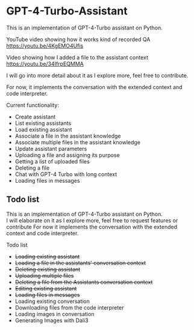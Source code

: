 # GPT-4-Turbo-Assistant 

This is an implementation of GPT-4-Turbo assistant on Python.

YouTube video showing how it works kind of recorded QA https://youtu.be/4KgEMO4Ufis

Video showing how I added a file to the assistant context https://youtu.be/34IfrpEQMMA

I will go into more detail about it as I explore more, feel free to contribute.

For now, it implements the conversation with the extended context and code interpreter.

Current functionality:

* Create assistant
* List existing assistants
* Load existing assistant
* Associate a file in the assistant knowledge
* Associate multiple files in the assistant knowledge
* Update assistant parameters
* Uploading a file and assigning its purpose
* Getting a list of uploaded files
* Deleting a file
* Chat with GPT-4 Turbo with long context
* Loading files in messages


## Todo list
This is an implementation of GPT-4-Turbo assistant on Python.  
I will elaborate on it as I explore more, feel free to request features or contribute For now it implements the conversation with the extended context and code interpreter.

Todo list

* ~~Loading existing assistant~~
* ~~Loading a file in the assistants' conversation context~~
* ~~Deleting existing assistant~~
* ~~Uploading multiple files~~
* ~~Deleting a file from the Assistants conversation context~~
* ~~Editing existing assistant~~
* ~~Loading files in messages~~
* Loading existing conversation
* Downloading files from the code interpreter
* Loading images in conversation
* Generating Images with Dali3

